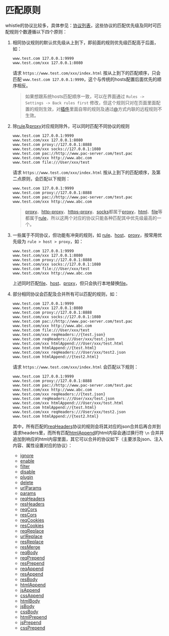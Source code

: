 # 匹配原则
whistle的协议比较多，具体参见：[协议列表](./rules)，这些协议的匹配优先级及同时可匹配规则个数遵循以下四个原则：

1. 相同协议规则的默认优先级从上到下，即前面的规则优先级匹配高于后面，如：
    ```
    www.test.com 127.0.0.1:9999
    www.test.com/xxx 127.0.0.1:8080
    ```
    请求 `https://www.test.com/xxx/index.html` 按从上到下的匹配顺序，只会匹配 `www.test.com 127.0.0.1:9999`，这个与传统的hosts配置后面优先的顺序相反。

    > 如果想跟系统hosts匹配顺序一致，可以在界面通过 `Rules -> Settings -> Back rules first` 修改，但这个规则只对在页面里面配置的规则生效，对[插件](./plugins.html)里面自带的规则及通过[@](./rules/@.html)方式内联的远程规则不生效。
2. 除[rule](./rules/rule/)及[proxy](./rules/proxy.html)对应规则除外，可以同时匹配不同协议的规则
    ```
    www.test.com 127.0.0.1:9999
    www.test.com/xxx 127.0.0.1:8080
    www.test.com proxy://127.0.0.1:8888
    www.test.com/xxx socks://127.0.0.1:1080
    www.test.com pac://http://www.pac-server.com/test.pac
    www.test.com/xxx http://www.abc.com
    www.test.com file:///User/xxx/test
    ```
    请求 `https://www.test.com/xxx/index.html` 按从上到下的匹配顺序，及第二点原则，会匹配以下规则：
    ```
    www.test.com 127.0.0.1:9999
    www.test.com proxy://127.0.0.1:8888
    www.test.com pac://http://www.pac-server.com/test.pac
    www.test.com/xxx http://www.abc.com
    ```
    > [proxy](./rules/proxy.html)、[http-proxy](./rules/proxy.html)、[https-proxy](./rules/https-proxy.html)、[socks](./rules/socks.html)都属于[proxy](./rules/proxy.html)，[html](./rules/rule/replace.html)、[file](./rules/rule/file.html)等都属于[rule](./rules/rule/)，所以这两个对应的协议只能各种匹配其中优先级最高的一个。
3. 一些属于不同协议，但功能有冲突的规则，如 [rule](rule/)、[host](host.html)、[proxy](proxy.html)，按常用优先级为 `rule > host > proxy`，如：
    ```
    www.test.com 127.0.0.1:9999
    www.test.com/xxx 127.0.0.1:8080
    www.test.com proxy://127.0.0.1:8888
    www.test.com/xxx socks://127.0.0.1:1080
    www.test.com file:///User/xxx/test
    www.test.com/xxx http://www.abc.com
    ```
    上述同时匹配[file](file.html)、[host](host.html)、[proxy](proxy.html)，但只会执行本地替换[file](file.html)。
4. 部分相同协议会匹配及合并所有可以匹配的规则，如：
    ```
    www.test.com 127.0.0.1:9999
    www.test.com/xxx 127.0.0.1:8080
    www.test.com proxy://127.0.0.1:8888
    www.test.com/xxx socks://127.0.0.1:1080
    www.test.com pac://http://www.pac-server.com/test.pac
    www.test.com/xxx http://www.abc.com
    www.test.com file:///User/xxx/test
    www.test.com/xxx reqHeaders://{test.json}
    www.test.com reqHeaders:///User/xxx/test.json
    www.test.com/xxx htmlAppend:///User/xxx/test.html
    www.test.com htmlAppend://{test.html}
    www.test.com/xxx reqHeaders:///User/xxx/test2.json
    www.test.com htmlAppend://{test2.html}
    ```
    请求 `https://www.test.com/xxx/index.html` 会匹配以下规则：
    ```
    www.test.com 127.0.0.1:9999
    www.test.com proxy://127.0.0.1:8888
    www.test.com pac://http://www.pac-server.com/test.pac
    www.test.com/xxx http://www.abc.com
    www.test.com/xxx reqHeaders://{test.json}
    www.test.com reqHeaders:///User/xxx/test.json
    www.test.com/xxx htmlAppend:///User/xxx/test.html
    www.test.com htmlAppend://{test.html}
    www.test.com/xxx reqHeaders:///User/xxx/test2.json
    www.test.com htmlAppend://{test2.html}
    ```
    其中，所有匹配的[reqHeaders](./rules/reqHeaders.html)协议的规则会将其对应的json合并后再合并到请求headers里，而所有匹配[htmlAppend](./rules/htmlAppend.html)的html内容会通过换行符 `\n` 合并并追加到响应的html内容里面，其它可以合并的协议如下（主要涉及json、注入内容、属性设置对应的协议）：
    - [ignore](./rules/ignore.html)
    - [enable](./rules/enable.html)
    - [filter](./rules/filter.html)
    - [disable](./rules/disable.html)
    - [plugin](./rules/plugin.html)
    - [delete](./rules/delete.html)
    - [urlParams](./rules/urlParams.html)
    - [params](./rules/params.html)
    - [reqHeaders](./rules/reqHeaders.html)
    - [resHeaders](./rules/resHeaders.html)
    - [reqCors](./rules/reqCors.html)
    - [resCors](./rules/resCors.html)
    - [reqCookies](./rules/reqCookies.html)
    - [resCookies](./rules/resCookies.html)
    - [reqReplace](./rules/reqReplace.html)
    - [urlReplace](./rules/urlReplace.html)
    - [resReplace](./rules/resReplace.html)
    - [resMerge](./rules/resMerge.html)
    - [reqBody](./rules/reqBody.html)
    - [reqPrepend](./rules/reqPrepend.html)
    - [resPrepend](./rules/resPrepend.html)
    - [reqAppend](./rules/reqAppend.html)
    - [resAppend](./rules/resAppend.html)
    - [resBody](./rules/resBody.html)
    - [htmlAppend](./rules/htmlAppend.html)
    - [jsAppend](./rules/jsAppend.html)
    - [cssAppend](./rules/cssAppend.html)
    - [htmlBody](./rules/htmlBody.html)
    - [jsBody](./rules/jsBody.html)
    - [cssBody](./rules/cssBody.html)
    - [htmlPrepend](./rules/htmlPrepend.html)
    - [jsPrepend](./rules/jsPrepend.html)
    - [cssPrepend](./rules/cssPrepend.html)
